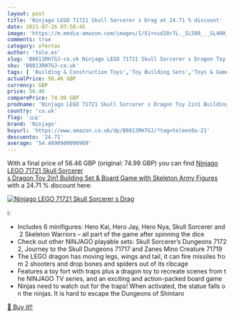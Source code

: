 ```yaml
---
layout: post
title: 'Ninjago LEGO 71721 Skull Sorcerer s Drag at 24.71 % discount'
date: 2021-07-26 07:50:45
image: 'https://m.media-amazon.com/images/I/51+nsd28r7L._SL500_._SL400_.jpg'
comments: true
category: ofertas
author: 'tole.es'
slug: 'B0813RH7GJ-co.uk Ninjago LEGO 71721 Skull Sorcerer s Dragon Toy 2in1...'
sku: 'B0813RH7GJ-co.uk'
tags: [ 'Building & Construction Toys','Toy Building Sets','Toys & Games','Toys Store','lego','ninjago', ]
actualPrice: 56.46 GBP
currency: GBP
price: 56.46
comparePrice: 74.99 GBP
prodname: 'Ninjago LEGO 71721 Skull Sorcerer s Dragon Toy 2in1 Building Set & Board Game with Skeleton Army Figures'
country: 'co.uk'
flag: '🇬🇧'
brand: 'Ninjago'
buyurl: 'https://www.amazon.co.uk/dp/B0813RH7GJ/?tag=tolees0a-21'
descuento: '24.71'
average: '54.4690909090909'
---
```


With a final price of 56.46 GBP (original: 74.99 GBP) you can find [Ninjago LEGO 71721 Skull Sorcerer s Dragon Toy 2in1 Building Set & Board Game with Skeleton Army Figures](https://www.amazon.co.uk/dp/B0813RH7GJ/?tag=tolees0a-21) with a  24.71 % discount here:

[![Ninjago LEGO 71721 Skull Sorcerer s Drag](https://m.media-amazon.com/images/I/51+nsd28r7L._SL500_._SL400_.jpg)](https://www.amazon.co.uk/dp/B0813RH7GJ/?tag=tolees0a-21)

ℹ️:

- Includes 6 minifigures: Hero Kai, Hero Jay, Hero Nya, Skull Sorcerer and 2 Skeleton Warriors – all part of the game after spinning the dice
- Check out other NINJAGO playable sets: Skull Sorcerer’s Dungeons 71722, Journey to the Skull Dungeons 71717 and Zanes Mino Creature 71719
- The LEGO dragon has moving legs, wings and tail, it can fire missiles from 2 shooters and drop bones and spiders out of its ribcage
- Features a toy fort with traps plus a dragon toy to recreate scenes from the NINJAGO TV series, and an exciting and action-packed board game
- Ninjas need to watch out for the traps! When activated, the statue falls on the ninjas. It is hard to escape the Dungeons of Shintaro

[🛒 Buy it!!](https://www.amazon.co.uk/dp/B0813RH7GJ/?tag=tolees0a-21)
